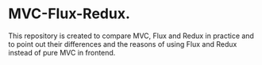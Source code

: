 # MVC-Flux-Redux.

This repository is created to compare MVC, Flux and Redux in practice and to point out their differences and the reasons of using Flux and Redux instead of pure MVC in frontend.
